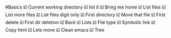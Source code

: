 #Basics
☑️ Current working directory
☑️ list it
☑️ Bring me home
☑️ List files
☑️ List more files
☑️ List files digit only
☑️ First directory
☑️ Move that file
☑️ First delete
☑️ First dir deletion
☑️ Back
☑️ Lists
☑️ File type
☑️ Symbolic link
☑️ Copy html
☑️ Lets move
☑️ Clean emacs
☑️ Tree

